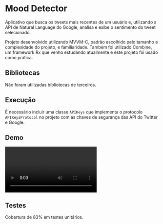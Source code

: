# Mood Detector
Aplicativo que busca os tweets mais recentes de um usuário e, utilizando a API de Natural Language do Google, analisa e exibe o sentimento do tweet selecionado.

Projeto desenvolvido utilizando MVVM-C, padrão escolhido pelo tamanho e complexidade do projeto, e familiaridade.
Também foi utilizado Combine, um framework Rx que venho estudando atualmente e este projeto foi usado como prática.

## Bibliotecas
Não foram utilizadas bibliotecas de terceiros.

## Execução
É necessário incluir uma classe `APIKeys` que implementa o protocolo `APIKeysProtocol` no projeto com as chaves de segurança das API do Twitter e Google.

## Demo
![Vídeo](simulator.mp4)

## Testes
Cobertura de 83% em testes unitários.
